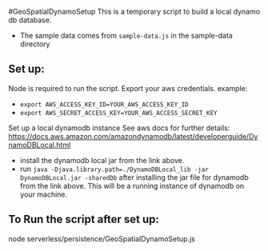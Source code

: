 #GeoSpatialDynamoSetup
This is a temporary script to build a local dynamo db database.
* The sample data comes from `sample-data.js` in the sample-data directory

## Set up:
Node is required to run the script.
Export your aws credentials.
example:
* `export AWS_ACCESS_KEY_ID=YOUR_AWS_ACCESS_KEY_ID`
* `export AWS_SECRET_ACCESS_KEY=YOUR_AWS_ACCESS_SECRET_KEY`

Set up a local dynamodb instance
See aws docs for further details: https://docs.aws.amazon.com/amazondynamodb/latest/developerguide/DynamoDBLocal.html
* install the dynamodb local jar from the link above.
* run `java -Djava.library.path=./DynamoDBLocal_lib -jar DynamoDBLocal.jar -sharedDb` after installing the jar file for dynamodb from the link above. This will be a running instance of dynamodb on your machine.

## To Run the script after set up:
node serverless/persistence/GeoSpatialDynamoSetup.js
